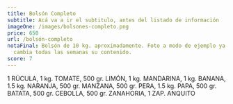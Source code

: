 ```yaml
---
title: Bolsón Completo
subtitle: Acá va a ir el subtitulo, antes del listado de información
imageOne: /images/bolsones-completo.png
price: 650
url: /bolsón-completo
notaFinal: Bolsón de 10 kg. aproximadamente. Foto a modo de ejemplo ya que
  cambia todas las semanas su contenido.
score: 7
---
```

1 RÚCULA, 1 kg. TOMATE, 500 gr. LIMÓN, 1 kg. MANDARINA, 1 kg. BANANA, 1.5 kg. NARANJA, 500 gr. MANZANA, 500 gr. PERA, 1.5 kg. PAPA, 500 gr. BATATA, 500 gr. CEBOLLA, 500 gr. ZANAHORIA, 1 ZAP. ANQUITO